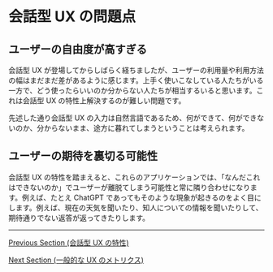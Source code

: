 # 会話型 UX の問題点

## ユーザーの自由度が高すぎる

会話型 UX が登場してからしばらく経ちましたが、ユーザーの利用量や利用方法の幅はまだまだ差があるように感じます。上手く使いこなしている人たちがいる一方で、どう使ったらいいのか分からない人たちが相当するいると思います。これは会話型 UX の特性上解決するのが難しい問題です。

先述した通り会話型 UX の入力は自然言語であるため、何ができて、何ができないのか、分からないまま、途方に暮れてしまうということは考えられます。

## ユーザーの期待を裏切る可能性

会話型 UX の特性を踏まえると、これらのアプリケーションでは、「なんだこれはできないのか」でユーザーが離脱てしまう可能性と常に隣り合わせになります。例えば、たとえ ChatGPT であってもそのような現象が起きるのをよく目にします。例えば、現在の天気を聞いたり、知人についての情報を聞いたりして、期待通りでない返答が返ってきたりします。

---

[Previous Section (会話型 UX の特性) ](/guides/attributes.md)

[Next Section (一般的な UX のメトリクス) ](/guides/metrics.md)
